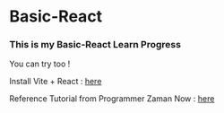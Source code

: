 # Basic-React

### This is my Basic-React Learn Progress

You can try too !

Install Vite + React : [here](https://vite.dev/guide/)

Reference Tutorial from Programmer Zaman Now : [here](https://www.youtube.com/watch?v=yOIO5h3ENIw)